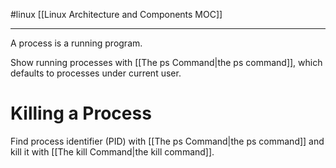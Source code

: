 #linux 
[[Linux Architecture and Components MOC]]
- - -

A process is a running program. 

Show running processes with [[The ps Command|the ps command]], which defaults to processes under current user.

# Killing a Process

Find process identifier (PID) with [[The ps Command|the ps command]] and kill it with [[The kill Command|the kill command]]. 